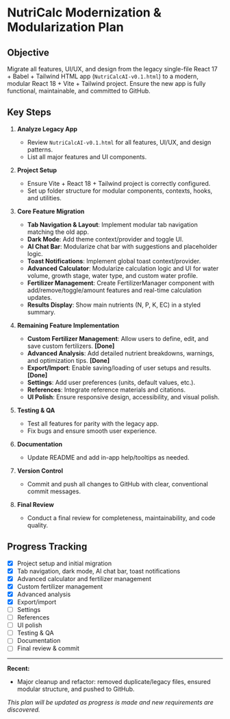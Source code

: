 # NutriCalc Modernization & Modularization Plan

## Objective
Migrate all features, UI/UX, and design from the legacy single-file React 17 + Babel + Tailwind HTML app (`NutriCalcAI-v0.1.html`) to a modern, modular React 18 + Vite + Tailwind project. Ensure the new app is fully functional, maintainable, and committed to GitHub.

## Key Steps

1. **Analyze Legacy App**
   - Review `NutriCalcAI-v0.1.html` for all features, UI/UX, and design patterns.
   - List all major features and UI components.

2. **Project Setup**
   - Ensure Vite + React 18 + Tailwind project is correctly configured.
   - Set up folder structure for modular components, contexts, hooks, and utilities.

3. **Core Feature Migration**
   - **Tab Navigation & Layout**: Implement modular tab navigation matching the old app.
   - **Dark Mode**: Add theme context/provider and toggle UI.
   - **AI Chat Bar**: Modularize chat bar with suggestions and placeholder logic.
   - **Toast Notifications**: Implement global toast context/provider.
   - **Advanced Calculator**: Modularize calculation logic and UI for water volume, growth stage, water type, and custom water profile.
   - **Fertilizer Management**: Create FertilizerManager component with add/remove/toggle/amount features and real-time calculation updates.
   - **Results Display**: Show main nutrients (N, P, K, EC) in a styled summary.

4. **Remaining Feature Implementation**
   - **Custom Fertilizer Management**: Allow users to define, edit, and save custom fertilizers. **[Done]**
   - **Advanced Analysis**: Add detailed nutrient breakdowns, warnings, and optimization tips. **[Done]**
   - **Export/Import**: Enable saving/loading of user setups and results. **[Done]**
   - **Settings**: Add user preferences (units, default values, etc.).
   - **References**: Integrate reference materials and citations.
   - **UI Polish**: Ensure responsive design, accessibility, and visual polish.

5. **Testing & QA**
   - Test all features for parity with the legacy app.
   - Fix bugs and ensure smooth user experience.

6. **Documentation**
   - Update README and add in-app help/tooltips as needed.

7. **Version Control**
   - Commit and push all changes to GitHub with clear, conventional commit messages.

8. **Final Review**
   - Conduct a final review for completeness, maintainability, and code quality.

## Progress Tracking
- [x] Project setup and initial migration
- [x] Tab navigation, dark mode, AI chat bar, toast notifications
- [x] Advanced calculator and fertilizer management
- [x] Custom fertilizer management
- [x] Advanced analysis
- [x] Export/import
- [ ] Settings
- [ ] References
- [ ] UI polish
- [ ] Testing & QA
- [ ] Documentation
- [ ] Final review & commit

---
**Recent:**
- Major cleanup and refactor: removed duplicate/legacy files, ensured modular structure, and pushed to GitHub.

*This plan will be updated as progress is made and new requirements are discovered.*
